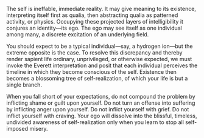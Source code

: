 The self is ineffable, immediate reality. It may give meaning to its existence, interpreting itself first as qualia, then abstracting qualia as patterned activity, or physics. Occupying these projected layers of intelligibility it conjures an identity—its ego. The ego may see itself as one individual among many, a discrete excitation of an underlying field.
  
You should expect to be a typical individual—say, a hydrogen ion—but the extreme opposite is the case. To resolve this discrepancy and thereby render sapient life ordinary, unprivileged, or otherwise expected, we must invoke the Everett interpretation and posit that each individual perceives the timeline in which they become conscious of the self. Existence then becomes a blossoming tree of self-realization, of which your life is but a single branch.

When you fall short of your expectations, do not compound the problem by inflicting shame or guilt upon yourself. Do not turn an offense into suffering by inflicting anger upon yourself. Do not inflict yourself with grief. Do not inflict yourself with craving. Your ego will dissolve into the blissful, timeless, undivided awareness of self-realization only when you learn to stop all self-imposed misery.

